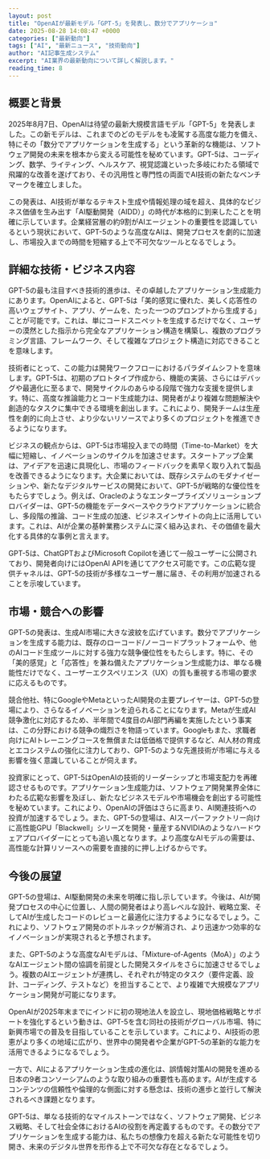 ```yaml
---
layout: post
title: "OpenAIが最新モデル「GPT-5」を発表し、数分でアプリケーショ"
date: 2025-08-28 14:08:47 +0000
categories: ["最新動向"]
tags: ["AI", "最新ニュース", "技術動向"]
author: "AI記事生成システム"
excerpt: "AI業界の最新動向について詳しく解説します。"
reading_time: 8
---
```


## 概要と背景

2025年8月7日、OpenAIは待望の最新大規模言語モデル「GPT-5」を発表しました。この新モデルは、これまでのどのモデルをも凌駕する高度な能力を備え、特にその「数分でアプリケーションを生成する」という革新的な機能は、ソフトウェア開発の未来を根本から変える可能性を秘めています。GPT-5は、コーディング、数学、ライティング、ヘルスケア、視覚認識といった多岐にわたる領域で飛躍的な改善を遂げており、その汎用性と専門性の両面でAI技術の新たなベンチマークを確立しました。

この発表は、AI技術が単なるテキスト生成や情報処理の域を超え、具体的なビジネス価値を生み出す「AI駆動開発（AIDD）」の時代が本格的に到来したことを明確に示しています。企業経営層の約9割がAIエージェントの重要性を認識しているという現状において、GPT-5のような高度なAIは、開発プロセスを劇的に加速し、市場投入までの時間を短縮する上で不可欠なツールとなるでしょう。

## 詳細な技術・ビジネス内容

GPT-5の最も注目すべき技術的進歩は、その卓越したアプリケーション生成能力にあります。OpenAIによると、GPT-5は「美的感覚に優れた、美しく応答性の高いウェブサイト、アプリ、ゲームを、たった一つのプロンプトから生成する」ことが可能です。これは、単にコードスニペットを生成するだけでなく、ユーザーの漠然とした指示から完全なアプリケーション構造を構築し、複数のプログラミング言語、フレームワーク、そして複雑なプロジェクト構造に対応できることを意味します。

技術者にとって、この能力は開発ワークフローにおけるパラダイムシフトを意味します。GPT-5は、初期のプロトタイプ作成から、機能の実装、さらにはデバッグや最適化に至るまで、開発サイクルのあらゆる段階で強力な支援を提供します。特に、高度な推論能力とコード生成能力は、開発者がより複雑な問題解決や創造的なタスクに集中できる環境を創出します。これにより、開発チームは生産性を劇的に向上させ、より少ないリソースでより多くのプロジェクトを推進できるようになります。

ビジネスの観点からは、GPT-5は市場投入までの時間（Time-to-Market）を大幅に短縮し、イノベーションのサイクルを加速させます。スタートアップ企業は、アイデアを迅速に具現化し、市場のフィードバックを素早く取り入れて製品を改善できるようになります。大企業においては、既存システムのモダナイゼーションや、新たなデジタルサービスの開発において、GPT-5が戦略的な優位性をもたらすでしょう。例えば、Oracleのようなエンタープライズソリューションプロバイダーは、GPT-5の機能をデータベースやクラウドアプリケーションに統合し、多段階の推論、コード生成の加速、ビジネスインサイトの向上に活用しています。これは、AIが企業の基幹業務システムに深く組み込まれ、その価値を最大化する具体的な事例と言えます。

GPT-5は、ChatGPTおよびMicrosoft Copilotを通じて一般ユーザーに公開されており、開発者向けにはOpenAI APIを通じてアクセス可能です。この広範な提供チャネルは、GPT-5の技術が多様なユーザー層に届き、その利用が加速されることを示唆しています。

## 市場・競合への影響

GPT-5の発表は、生成AI市場に大きな波紋を広げています。数分でアプリケーションを生成する能力は、既存のローコード/ノーコードプラットフォームや、他のAIコード生成ツールに対する強力な競争優位性をもたらします。特に、その「美的感覚」と「応答性」を兼ね備えたアプリケーション生成能力は、単なる機能性だけでなく、ユーザーエクスペリエンス（UX）の質も重視する市場の要求に応えるものです。

競合他社、特にGoogleやMetaといったAI開発の主要プレイヤーは、GPT-5の登場により、さらなるイノベーションを迫られることになります。Metaが生成AI競争激化に対応するため、半年間で4度目のAI部門再編を実施したという事実は、この分野における競争の熾烈さを物語っています。Googleもまた、求職者向けにAIトレーニングコースを無償または低価格で提供するなど、AI人材の育成とエコシステムの強化に注力しており、GPT-5のような先進技術が市場に与える影響を強く意識していることが伺えます。

投資家にとって、GPT-5はOpenAIの技術的リーダーシップと市場支配力を再確認させるものです。アプリケーション生成能力は、ソフトウェア開発業界全体にわたる広範な影響を及ぼし、新たなビジネスモデルや市場機会を創出する可能性を秘めています。これにより、OpenAIの評価はさらに高まり、AI関連技術への投資が加速するでしょう。また、GPT-5の登場は、AIスーパーファクトリー向けに高性能GPU「Blackwell」シリーズを開発・量産するNVIDIAのようなハードウェアプロバイダーにとっても追い風となります。より高度なAIモデルの需要は、高性能な計算リソースへの需要を直接的に押し上げるからです。

## 今後の展望

GPT-5の登場は、AI駆動開発の未来を明確に指し示しています。今後は、AIが開発プロセスの中心に位置し、人間の開発者はより高レベルな設計、戦略立案、そしてAIが生成したコードのレビューと最適化に注力するようになるでしょう。これにより、ソフトウェア開発のボトルネックが解消され、より迅速かつ効率的なイノベーションが実現されると予想されます。

また、GPT-5のような高度なAIモデルは、「Mixture-of-Agents（MoA）」のようなAIエージェント間の協調を前提とした開発スタイルをさらに加速させるでしょう。複数のAIエージェントが連携し、それぞれが特定のタスク（要件定義、設計、コーディング、テストなど）を担当することで、より複雑で大規模なアプリケーション開発が可能になります。

OpenAIが2025年末までにインドに初の現地法人を設立し、現地価格戦略とサポートを強化するという動きは、GPT-5を含む同社の技術がグローバル市場、特に新興市場での普及を目指していることを示しています。これにより、AI技術の恩恵がより多くの地域に広がり、世界中の開発者や企業がGPT-5の革新的な能力を活用できるようになるでしょう。

一方で、AIによるアプリケーション生成の進化は、誤情報対策AIの開発を進める日本の9者コンソーシアムのような取り組みの重要性も高めます。AIが生成するコンテンツの信頼性や倫理的な側面に対する懸念は、技術の進歩と並行して解決されるべき課題となります。

GPT-5は、単なる技術的なマイルストーンではなく、ソフトウェア開発、ビジネス戦略、そして社会全体におけるAIの役割を再定義するものです。その数分でアプリケーションを生成する能力は、私たちの想像力を超える新たな可能性を切り開き、未来のデジタル世界を形作る上で不可欠な存在となるでしょう。
